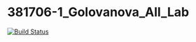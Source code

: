 # 381706-1_Golovanova_All_Lab
[![Build Status](https://travis-ci.org/Lena381706-1/381706-1_Golovanova_All_Lab.svg?branch=Matrix)](https://travis-ci.org/Lena381706-1/381706-1_Golovanova_All_Lab)
